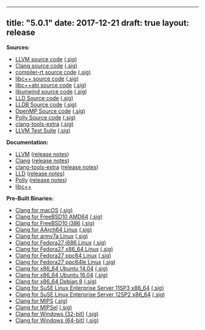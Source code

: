 
---
title: "5.0.1"
date: 2017-12-21
draft: true
layout: release
---

**Sources:**
* [LLVM source code](/5.0.1/llvm-5.0.1.src.tar.xz) [(.sig)](/5.0.1/llvm-5.0.1.src.tar.xz.sig)
* [Clang source code](/5.0.1/cfe-5.0.1.src.tar.xz) [(.sig)](/5.0.1/cfe-5.0.1.src.tar.xz.sig)
* [compiler-rt source code](/5.0.1/compiler-rt-5.0.1.src.tar.xz) [(.sig)](/5.0.1/compiler-rt-5.0.1.src.tar.xz.sig)
* [libc++ source code](/5.0.1/libcxx-5.0.1.src.tar.xz) [(.sig)](/5.0.1/libcxx-5.0.1.src.tar.xz.sig)
* [libc++abi source code](/5.0.1/libcxxabi-5.0.1.src.tar.xz) [(.sig)](/5.0.1/libcxxabi-5.0.1.src.tar.xz.sig)
* [libunwind source code](/5.0.1/libunwind-5.0.1.src.tar.xz) [(.sig)](/5.0.1/libunwind-5.0.1.src.tar.xz.sig)
* [LLD Source code](/5.0.1/lld-5.0.1.src.tar.xz) [(.sig)](/5.0.1/lld-5.0.1.src.tar.xz.sig)
* [LLDB Source code](/5.0.1/lldb-5.0.1.src.tar.xz) [(.sig)](/5.0.1/lldb-5.0.1.src.tar.xz.sig)
* [OpenMP Source code](/5.0.1/openmp-5.0.1.src.tar.xz) [(.sig)](/5.0.1/openmp-5.0.1.src.tar.xz.sig)
* [Polly Source code](/5.0.1/polly-5.0.1.src.tar.xz) [(.sig)](/5.0.1/polly-5.0.1.src.tar.xz.sig)
* [clang-tools-extra](/5.0.1/clang-tools-extra-5.0.1.src.tar.xz) [(.sig)](/5.0.1/clang-tools-extra-5.0.1.src.tar.xz.sig)
* [LLVM Test Suite](/5.0.1/test-suite-5.0.1.src.tar.xz) [(.sig)](/5.0.1/test-suite-5.0.1.src.tar.xz.sig)


**Documentation:**
* [LLVM](/5.0.1/docs/index.html) ([release notes](/5.0.1/docs/ReleaseNotes.html))
* [Clang](/5.0.1/tools/clang/docs/index.html) ([release notes](/5.0.1/tools/clang/docs/ReleaseNotes.html))
* [clang-tools-extra](/5.0.1/tools/clang/tools/extra/docs/index.html) ([release notes](/5.0.1/tools/clang/tools/extra/docs/ReleaseNotes.html))
* [LLD](/5.0.1/tools/lld/docs/index.html) ([release notes](/5.0.1/tools/lld/docs/ReleaseNotes.html))
* [Polly](/5.0.1/tools/polly/docs/index.html) ([release notes](/5.0.1/tools/polly/docs/ReleaseNotes.html))
* [libc++](/5.0.1/projects/libcxx/docs/index.html)


**Pre-Built Binaries:**
* [Clang for macOS](/5.0.1/clang+llvm-5.0.1-x86_64-apple-darwin.tar.xz) [(.sig)](/5.0.1/clang+llvm-5.0.1-x86_64-apple-darwin.tar.xz.sig)
* [Clang for FreeBSD10 AMD64](/5.0.1/clang+llvm-5.0.1-amd64-unknown-freebsd10.tar.xz) [(.sig)](/5.0.1/clang+llvm-5.0.1-amd64-unknown-freebsd10.tar.xz.sig)
* [Clang for FreeBSD10 i386](/5.0.1/clang+llvm-5.0.1-i386-unknown-freebsd10.tar.xz) [(.sig)](/5.0.1/clang+llvm-5.0.1-i386-unknown-freebsd10.tar.xz.sig)
* [Clang for AArch64 Linux](/5.0.1/clang+llvm-5.0.1-aarch64-linux-gnu.tar.xz) [(.sig)](/5.0.1/clang+llvm-5.0.1-aarch64-linux-gnu.tar.xz.sig)
* [Clang for armv7a Linux](/5.0.1/clang+llvm-5.0.1-armv7a-linux-gnueabihf.tar.xz) [(.sig)](/5.0.1/clang+llvm-5.0.1-armv7a-linux-gnueabihf.tar.xz.sig)
* [Clang for Fedora27 i686 Linux](/5.0.1/clang+llvm-5.0.1-i686-linux-gnu-Fedora-27.tar.xz) [(.sig)](/5.0.1/clang+llvm-5.0.1-i686-linux-gnu-Fedora-27.tar.xz.sig)
* [Clang for Fedora27 x86\_64 Linux](/5.0.1/clang+llvm-5.0.1-x86_64-linux-gnu-Fedora27.tar.xz) [(.sig)](/5.0.1/clang+llvm-5.0.1-x86_64-linux-gnu-Fedora27.tar.xz.sig)
* [Clang for Fedora27 ppc64 Linux](/5.0.1/clang+llvm-5.0.1-ppc64-linux-gnu-Fedora-27.tar.xz) [(.sig)](/5.0.1/clang+llvm-5.0.1-ppc64-linux-gnu-Fedora-27.tar.xz.sig)
* [Clang for Fedora27 ppc64le Linux](/5.0.1/clang+llvm-5.0.1-ppc64le-linux-gnu-Fedora-27.tar.xz) [(.sig)](/5.0.1/clang+llvm-5.0.1-ppc64le-linux-gnu-Fedora-27.tar.xz.sig)
* [Clang for x86\_64 Ubuntu 14.04](/5.0.1/clang+llvm-5.0.1-x86_64-linux-gnu-ubuntu-14.04.tar.xz) [(.sig)](/5.0.1/clang+llvm-5.0.1-x86_64-linux-gnu-ubuntu-14.04.tar.xz.sig)
* [Clang for x86\_64 Ubuntu 16.04](/5.0.1/clang+llvm-5.0.1-x86_64-linux-gnu-ubuntu-16.04.tar.xz) [(.sig)](/5.0.1/clang+llvm-5.0.1-x86_64-linux-gnu-ubuntu-16.04.tar.xz.sig)
* [Clang for x86\_64 Debian 8](/5.0.1/clang+llvm-5.0.1-x86_64-linux-gnu-debian8.tar.xz) [(.sig)](/5.0.1/clang+llvm-5.0.1-x86_64-linux-gnu-debian8.tar.xz.sig)
* [Clang for SuSE Linux Enterprise Server 11SP3 x86\_64](/5.0.1/clang+llvm-5.0.1-linux-x86_64-sles11.3.tar.xz) [(.sig)](/5.0.1/clang+llvm-5.0.1-linux-x86_64-sles11.3.tar.xz.sig)
* [Clang for SuSE Linux Enterprise Server 12SP2 x86\_64](/5.0.1/clang+llvm-5.0.1-linux-x86_64-sles12.2.tar.xz) [(.sig)](/5.0.1/clang+llvm-5.0.1-linux-x86_64-sles12.2.tar.xz.sig)
* [Clang for MIPS](/5.0.1/clang+llvm-5.0.1-mips-linux-gnu.tar.xz) [(.sig)](/5.0.1/clang+llvm-5.0.1-mips-linux-gnu.tar.xz.sig)
* [Clang for MIPSel](/5.0.1/clang+llvm-5.0.1-mipsel-linux-gnu.tar.xz) [(.sig)](/5.0.1/clang+llvm-5.0.1-mipsel-linux-gnu.tar.xz.sig)
* [Clang for Windows (32-bit)](/5.0.1/LLVM-5.0.1-win32.exe) [(.sig)](/5.0.1/LLVM-5.0.1-win32.exe.sig)
* [Clang for Windows (64-bit)](/5.0.1/LLVM-5.0.1-win64.exe) [(.sig)](/5.0.1/LLVM-5.0.1-win64.exe.sig)



